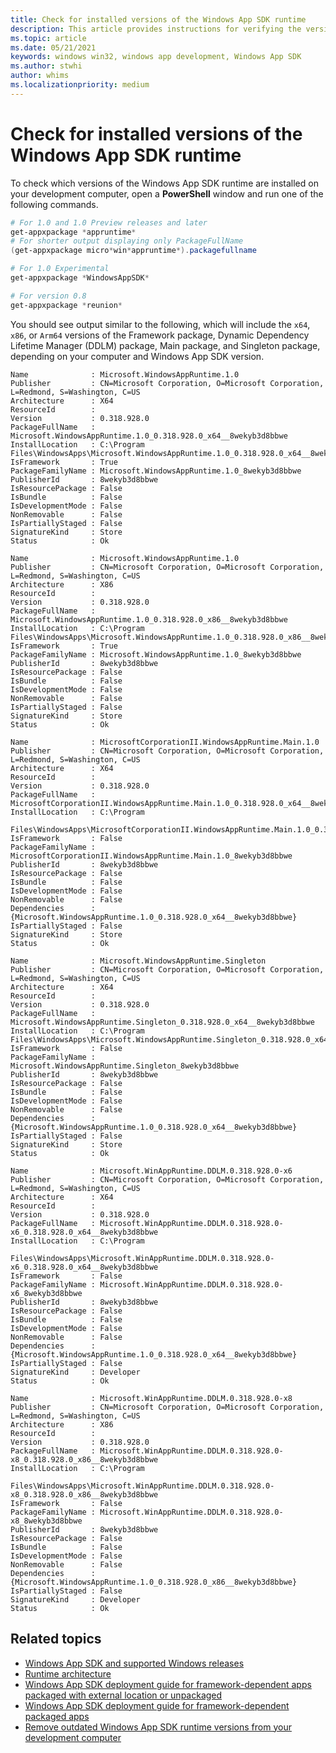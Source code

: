 ```yaml
---
title: Check for installed versions of the Windows App SDK runtime
description: This article provides instructions for verifying the version of the Windows App SDK runtime installed on your development computer. 
ms.topic: article
ms.date: 05/21/2021
keywords: windows win32, windows app development, Windows App SDK 
ms.author: stwhi
author: whims
ms.localizationpriority: medium
---
```


# Check for installed versions of the Windows App SDK runtime

To check which versions of the Windows App SDK runtime are installed on your development computer, open a **PowerShell** window and run one of the following commands.

```Powershell
# For 1.0 and 1.0 Preview releases and later
get-appxpackage *appruntime*
# For shorter output displaying only PackageFullName
(get-appxpackage micro*win*appruntime*).packagefullname

# For 1.0 Experimental
get-appxpackage *WindowsAppSDK* 

# For version 0.8
get-appxpackage *reunion*

```

You should see output similar to the following, which will include the `x64`, `x86`, or `Arm64` versions of the Framework package, Dynamic Dependency Lifetime Manager (DDLM) package, Main package, and Singleton package, depending on your computer and Windows App SDK version.  

```console
Name              : Microsoft.WindowsAppRuntime.1.0
Publisher         : CN=Microsoft Corporation, O=Microsoft Corporation, L=Redmond, S=Washington, C=US
Architecture      : X64
ResourceId        :
Version           : 0.318.928.0
PackageFullName   : Microsoft.WindowsAppRuntime.1.0_0.318.928.0_x64__8wekyb3d8bbwe
InstallLocation   : C:\Program Files\WindowsApps\Microsoft.WindowsAppRuntime.1.0_0.318.928.0_x64__8wekyb3d8bbwe
IsFramework       : True
PackageFamilyName : Microsoft.WindowsAppRuntime.1.0_8wekyb3d8bbwe
PublisherId       : 8wekyb3d8bbwe
IsResourcePackage : False
IsBundle          : False
IsDevelopmentMode : False
NonRemovable      : False
IsPartiallyStaged : False
SignatureKind     : Store
Status            : Ok

Name              : Microsoft.WindowsAppRuntime.1.0
Publisher         : CN=Microsoft Corporation, O=Microsoft Corporation, L=Redmond, S=Washington, C=US
Architecture      : X86
ResourceId        :
Version           : 0.318.928.0
PackageFullName   : Microsoft.WindowsAppRuntime.1.0_0.318.928.0_x86__8wekyb3d8bbwe
InstallLocation   : C:\Program Files\WindowsApps\Microsoft.WindowsAppRuntime.1.0_0.318.928.0_x86__8wekyb3d8bbwe
IsFramework       : True
PackageFamilyName : Microsoft.WindowsAppRuntime.1.0_8wekyb3d8bbwe
PublisherId       : 8wekyb3d8bbwe
IsResourcePackage : False
IsBundle          : False
IsDevelopmentMode : False
NonRemovable      : False
IsPartiallyStaged : False
SignatureKind     : Store
Status            : Ok

Name              : MicrosoftCorporationII.WindowsAppRuntime.Main.1.0
Publisher         : CN=Microsoft Corporation, O=Microsoft Corporation, L=Redmond, S=Washington, C=US
Architecture      : X64
ResourceId        :
Version           : 0.318.928.0
PackageFullName   : MicrosoftCorporationII.WindowsAppRuntime.Main.1.0_0.318.928.0_x64__8wekyb3d8bbwe
InstallLocation   : C:\Program
                    Files\WindowsApps\MicrosoftCorporationII.WindowsAppRuntime.Main.1.0_0.318.928.0_x64__8wekyb3d8bbwe
IsFramework       : False
PackageFamilyName : MicrosoftCorporationII.WindowsAppRuntime.Main.1.0_8wekyb3d8bbwe
PublisherId       : 8wekyb3d8bbwe
IsResourcePackage : False
IsBundle          : False
IsDevelopmentMode : False
NonRemovable      : False
Dependencies      : {Microsoft.WindowsAppRuntime.1.0_0.318.928.0_x64__8wekyb3d8bbwe}
IsPartiallyStaged : False
SignatureKind     : Store
Status            : Ok

Name              : Microsoft.WindowsAppRuntime.Singleton
Publisher         : CN=Microsoft Corporation, O=Microsoft Corporation, L=Redmond, S=Washington, C=US
Architecture      : X64
ResourceId        :
Version           : 0.318.928.0
PackageFullName   : Microsoft.WindowsAppRuntime.Singleton_0.318.928.0_x64__8wekyb3d8bbwe
InstallLocation   : C:\Program Files\WindowsApps\Microsoft.WindowsAppRuntime.Singleton_0.318.928.0_x64__8wekyb3d8bbwe
IsFramework       : False
PackageFamilyName : Microsoft.WindowsAppRuntime.Singleton_8wekyb3d8bbwe
PublisherId       : 8wekyb3d8bbwe
IsResourcePackage : False
IsBundle          : False
IsDevelopmentMode : False
NonRemovable      : False
Dependencies      : {Microsoft.WindowsAppRuntime.1.0_0.318.928.0_x64__8wekyb3d8bbwe}
IsPartiallyStaged : False
SignatureKind     : Store
Status            : Ok

Name              : Microsoft.WinAppRuntime.DDLM.0.318.928.0-x6
Publisher         : CN=Microsoft Corporation, O=Microsoft Corporation, L=Redmond, S=Washington, C=US
Architecture      : X64
ResourceId        :
Version           : 0.318.928.0
PackageFullName   : Microsoft.WinAppRuntime.DDLM.0.318.928.0-x6_0.318.928.0_x64__8wekyb3d8bbwe
InstallLocation   : C:\Program
                    Files\WindowsApps\Microsoft.WinAppRuntime.DDLM.0.318.928.0-x6_0.318.928.0_x64__8wekyb3d8bbwe
IsFramework       : False
PackageFamilyName : Microsoft.WinAppRuntime.DDLM.0.318.928.0-x6_8wekyb3d8bbwe
PublisherId       : 8wekyb3d8bbwe
IsResourcePackage : False
IsBundle          : False
IsDevelopmentMode : False
NonRemovable      : False
Dependencies      : {Microsoft.WindowsAppRuntime.1.0_0.318.928.0_x64__8wekyb3d8bbwe}
IsPartiallyStaged : False
SignatureKind     : Developer
Status            : Ok

Name              : Microsoft.WinAppRuntime.DDLM.0.318.928.0-x8
Publisher         : CN=Microsoft Corporation, O=Microsoft Corporation, L=Redmond, S=Washington, C=US
Architecture      : X86
ResourceId        :
Version           : 0.318.928.0
PackageFullName   : Microsoft.WinAppRuntime.DDLM.0.318.928.0-x8_0.318.928.0_x86__8wekyb3d8bbwe
InstallLocation   : C:\Program
                    Files\WindowsApps\Microsoft.WinAppRuntime.DDLM.0.318.928.0-x8_0.318.928.0_x86__8wekyb3d8bbwe
IsFramework       : False
PackageFamilyName : Microsoft.WinAppRuntime.DDLM.0.318.928.0-x8_8wekyb3d8bbwe
PublisherId       : 8wekyb3d8bbwe
IsResourcePackage : False
IsBundle          : False
IsDevelopmentMode : False
NonRemovable      : False
Dependencies      : {Microsoft.WindowsAppRuntime.1.0_0.318.928.0_x86__8wekyb3d8bbwe}
IsPartiallyStaged : False
SignatureKind     : Developer
Status            : Ok
```

## Related topics

- [Windows App SDK and supported Windows releases](support.md)
- [Runtime architecture](deployment-architecture.md)
- [Windows App SDK deployment guide for framework-dependent apps packaged with external location or unpackaged](deploy-unpackaged-apps.md)
- [Windows App SDK deployment guide for framework-dependent packaged apps](deploy-packaged-apps.md)
- [Remove outdated Windows App SDK runtime versions from your development computer](remove-windows-app-sdk-versions.md)
